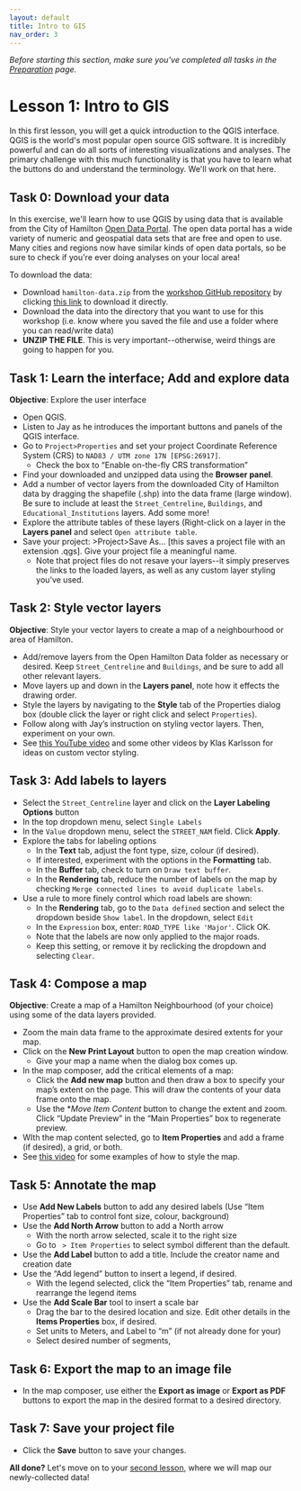 ```yaml
---
layout: default
title: Intro to GIS
nav_order: 3
---
```


*Before starting this section, make sure you've completed all tasks in the [Preparation](preparation) page.*

# Lesson 1: Intro to GIS
In this first lesson, you will get a quick introduction to the QGIS interface. QGIS is the world's most popular open source GIS software. It is incredibly powerful and can do all sorts of interesting visualizations and analyses. The primary challenge with this much functionality is that you have to learn what the buttons do and understand the terminology. We'll work on that here. 

## Task 0: Download your data  
In this exercise, we'll learn how to use QGIS by using data that is available from the City of Hamilton [Open Data Portal](https://www.hamilton.ca/city-initiatives/strategies-actions/open-data-program). The open data portal has a wide variety of numeric and geospatial data sets that are free and open to use. Many cities and regions now have similar kinds of open data portals, so be sure to check if you're ever doing analyses on your local area!

To download the data: 
- Download ```hamilton-data.zip``` from the [workshop GitHub repository](https://github.com/jasonbrodeur/SHAD-2023/blob/main/data/hamilton-data.zip) by clicking [this link](https://github.com/jasonbrodeur/SHAD-2023/raw/main/data/hamilton-data.zip) to download it directly.
- Download the data into the directory that you want to use for this workshop (i.e. know where you saved the file and use a folder where you can read/write data)
- **UNZIP THE FILE**. This is very important--otherwise, weird things are going to happen for you.   

## Task 1: Learn the interface; Add and explore data
**Objective**: Explore the user interface 
- Open QGIS. 
- Listen to Jay as he introduces the important buttons and panels of the QGIS interface. 
- Go to ```Project>Properties``` and set your project Coordinate Reference System (CRS) to ```NAD83 / UTM zone 17N [EPSG:26917]```. 
	- Check the box to “Enable on-the-fly CRS transformation”
- Find your downloaded and unzipped data using the **Browser panel**.
- Add a number of vector layers from the downloaded City of Hamilton data by dragging the shapefile (.shp) into the data frame (large window). Be sure to include at least the ```Street_Centreline```, ```Buildings```, and ```Educational_Institutions``` layers. Add some more!
- Explore the attribute tables of these layers (Right-click on a layer in the **Layers panel** and select ```Open attribute table```.
- Save your project: >Project>Save As… [this saves a project file with an extension .qgs]. Give your project file a meaningful name.
	- Note that project files do not resave your layers--it simply preserves the links to the loaded layers, as well as any custom layer styling you’ve used.

## Task 2: Style vector layers 
**Objective**: Style your vector layers to create a map of a neighbourhood or area of Hamilton. 
- Add/remove layers from the Open Hamilton Data folder as necessary or desired. Keep ```Street_Centreline``` and ```Buildings```, and be sure to add all other relevant layers. 
- Move layers up and down in the **Layers panel**, note how it effects the drawing order.
- Style the layers by navigating to the **Style** tab of the Properties dialog box (double click the layer or right click and select ```Properties```).
- Follow along with Jay’s instruction on styling vector layers. Then, experiment on your own. 
- See [this YouTube video](https://goo.gl/MEyCrD) and some other videos by Klas Karlsson for ideas on custom vector styling.

## Task 3: Add labels to layers
- Select the ```Street_Centreline``` layer and click on the **Layer Labeling Options** button 
- In the top dropdown menu, select ```Single Labels```
- In the ```Value``` dropdown menu, select the ```STREET_NAM``` field. Click **Apply**.
- Explore the tabs for labeling options
	- In the **Text** tab, adjust the font type, size, colour (if desired).
	- If interested, experiment with the options in the **Formatting** tab.
	- In the **Buffer** tab, check to turn on ```Draw text buffer```.
	- In the **Rendering** tab, reduce the number of labels on the map by checking ```Merge connected lines to avoid duplicate labels```.
- Use a rule to more finely control which road labels are shown: 
	- In the **Rendering** tab, go to the ```Data defined``` section and select the dropdown beside ```Show label```. In the dropdown, select ```Edit```
	- In the ```Expression``` box, enter: ```ROAD_TYPE like 'Major'```. Click OK.
	- Note that the labels are now only applied to the major roads. 
	- Keep this setting, or remove it by reclicking the dropdown and selecting ```Clear```.

## Task 4: Compose a map
**Objective**: Create a map of a Hamilton Neighbourhood (of your choice) using some of the data layers provided.
- Zoom the main data frame to the approximate desired extents for your map.
- Click on the **New Print Layout** button to open the map creation window. 
	- Give your map a name when the dialog box comes up. 
- In the map composer, add the critical elements of a map: 
	- Click the **Add new map** button and then draw a box to specify your map’s extent on the page. This will draw the contents of your data frame onto the map. 
	- Use the **Move Item Content* button to change the extent and zoom. Click “Update Preview” in the “Main Properties” box to regenerate preview.
- WIth the map content selected, go to **Item Properties** and add a frame (if desired), a grid, or both.
- See [this video](http://goo.gl/3yPkme) for some examples of how to style the map.  

## Task 5: Annotate the map 
- Use **Add New Labels** button to add any desired labels (Use “Item Properties” tab to control font size, colour, background)
- Use the **Add North Arrow** button to add a North arrow
	- With the north arrow selected, scale it to the right size
	- Go to ``` > Item Properties``` to select symbol different than the default. 
- Use the **Add Label** button to add a title. Include the creator name and creation date
- Use the “Add legend” button to insert a legend, if desired. 
	- With the legend selected, click the “Item Properties” tab, rename and rearrange the legend items
- Use the **Add Scale Bar**  tool to insert a scale bar 
	- Drag the bar to the desired location and size. Edit other details in the **Items Properties** box, if desired.
	- Set units to Meters, and Label to “m” (if not already done for your) 
	- Select desired number of segments,

## Task 6: Export the map to an image file
- In the map composer, use either the **Export as image** or **Export as PDF** buttons to export the map in the desired format to a desired directory. 

## Task 7: Save your project file 
- Click the **Save** button to save your changes. 

**All done?** Let's move on to your [second lesson](mapping-our-data), where we will map our newly-collected data!
